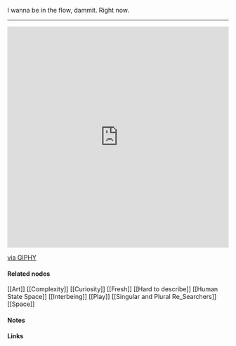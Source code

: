 ---
---

I wanna be in the flow, dammit. Right now.

***

<div style="width:100%;height:0;padding-bottom:100%;position:relative;"><iframe src="https://giphy.com/embed/QZmKJyPoR2kqChtBqV" width="100%" height="100%" style="position:absolute" frameBorder="0" class="giphy-embed" allowFullScreen></iframe></div><p><a href="https://giphy.com/gifs/flow-drip-lava-QZmKJyPoR2kqChtBqV">via GIPHY</a></p>



#### Related nodes

[[Art]]
[[Complexity]]
[[Curiosity]]
[[Fresh]]
[[Hard to describe]]
[[Human State Space]]
[[Interbeing]]
[[Play]]
[[Singular and Plural Re_Searchers]]
[[Space]]


#### Notes




#### Links